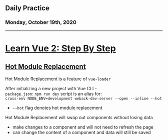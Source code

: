 ## Daily Practice
### Monday, October 19th, 2020
---


# [Learn Vue 2: Step By Step](https://laracasts.com/series/learn-vue-2-step-by-step)


## [Hot Module Replacement](https://laracasts.com/series/learn-vue-2-step-by-step/episodes/17)

Hot Module Replacement is a feature of `vue-loader`

After initializing a new project with Vue CLI -  
`package.json`: `npm run dev` script is an alias for:  
`cross-env NODE_ENV=development weback-dev-server --open --inline --hot`
- `--hot` flag denotes hot module replacement

Hot Module Replacement will swap out components without losing data
- make changes to a component and will not need to refresh the page
- can change the content of a component and data will still be saved
